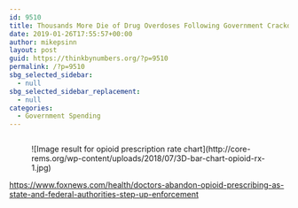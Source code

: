 ```yaml
---
id: 9510
title: Thousands More Die of Drug Overdoses Following Government Crackdown on Legal Opioid Prescriptions
date: 2019-01-26T17:55:57+00:00
author: mikepsinn
layout: post
guid: https://thinkbynumbers.org/?p=9510
permalink: /?p=9510
sbg_selected_sidebar:
  - null
sbg_selected_sidebar_replacement:
  - null
categories:
  - Government Spending
---
```

<figure class="wp-block-image"><img data-attachment-id="9512" data-permalink="https://thinkbynumbers.org/?attachment_id=9512" data-orig-file="https://thinkbynumbers.org/wp-content/uploads/2019/01/drugs.jpg" data-orig-size="1000,750" data-comments-opened="1" data-image-meta="{&quot;aperture&quot;:&quot;0&quot;,&quot;credit&quot;:&quot;&quot;,&quot;camera&quot;:&quot;&quot;,&quot;caption&quot;:&quot;&quot;,&quot;created_timestamp&quot;:&quot;0&quot;,&quot;copyright&quot;:&quot;&quot;,&quot;focal_length&quot;:&quot;0&quot;,&quot;iso&quot;:&quot;0&quot;,&quot;shutter_speed&quot;:&quot;0&quot;,&quot;title&quot;:&quot;&quot;,&quot;orientation&quot;:&quot;0&quot;}" data-image-title="drugs" data-image-description="" data-medium-file="https://thinkbynumbers.org/wp-content/uploads/2019/01/drugs-300x225.jpg" data-large-file="https://thinkbynumbers.org/wp-content/uploads/2019/01/drugs.jpg" src="https://thinkbynumbers.org/wp-content/uploads/2019/01/drugs.jpg" alt="" class="wp-image-9512" srcset="https://thinkbynumbers.org/wp-content/uploads/2019/01/drugs.jpg 1000w, https://thinkbynumbers.org/wp-content/uploads/2019/01/drugs-300x225.jpg 300w, https://thinkbynumbers.org/wp-content/uploads/2019/01/drugs-768x576.jpg 768w, https://thinkbynumbers.org/wp-content/uploads/2019/01/drugs-672x504.jpg 672w" sizes="(max-width: 1000px) 100vw, 1000px" /></figure> <figure class="wp-block-image">![Image result for opioid prescription rate chart](http://core-rems.org/wp-content/uploads/2018/07/3D-bar-chart-opioid-rx-1.jpg)</figure> 

<https://www.foxnews.com/health/doctors-abandon-opioid-prescribing-as-state-and-federal-authorities-step-up-enforcement>